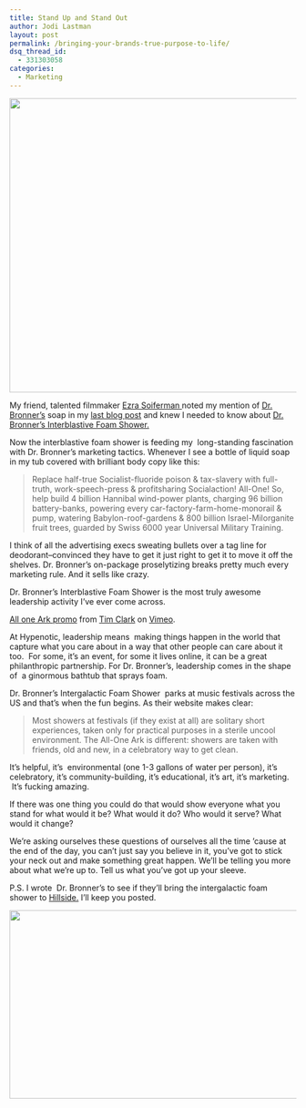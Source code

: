 ```yaml
---
title: Stand Up and Stand Out
author: Jodi Lastman
layout: post
permalink: /bringing-your-brands-true-purpose-to-life/
dsq_thread_id:
  - 331303058
categories:
  - Marketing
---
```

<img title="Screen shot 2011-06-13 at 9.42.37 PM" src="http://hypenotic.com/wordpress/wp-content/uploads/2011/06/Screen-shot-2011-06-13-at-9.42.37-PM.png" alt="" width="564" height="517" />

My friend, talented filmmaker [Ezra Soiferman ][1]noted my mention of [Dr. Bronner&#8217;s][2] soap in my [last blog post][3] and knew I needed to know about [Dr. Bronner&#8217;s Interblastive Foam Shower.][4]

Now the interblastive foam shower is feeding my  long-standing fascination with Dr. Bronner&#8217;s marketing tactics. Whenever I see a bottle of liquid soap in my tub covered with brilliant body copy like this:

> Replace half-true Socialist-fluoride poison & tax-slavery with full-truth, work-speech-press & profitsharing Socialaction! All-One! So, help build 4 billion Hannibal wind-power plants, charging 96 billion battery-banks, powering every car-factory-farm-home-monorail & pump, watering Babylon-roof-gardens & 800 billion Israel-Milorganite fruit trees, guarded by Swiss 6000 year Universal Military Training.

I think of all the advertising execs sweating bullets over a tag line for deodorant&#8211;convinced they have to get it just right to get it to move it off the shelves. Dr. Bronner&#8217;s on-package proselytizing breaks pretty much every marketing rule. And it sells like crazy.

Dr. Bronner&#8217;s Interblastive Foam Shower is the most truly awesome leadership activity I&#8217;ve ever come across.



[All one Ark promo][5] from [Tim Clark][6] on [Vimeo][7].

At Hypenotic, leadership means  making things happen in the world that capture what you care about in a way that other people can care about it too.  For some, it&#8217;s an event, for some it lives online, it can be a great philanthropic partnership. For Dr. Bronner&#8217;s, leadership comes in the shape of  a ginormous bathtub that sprays foam.

Dr. Bronner&#8217;s Intergalactic Foam Shower  parks at music festivals across the US and that&#8217;s when the fun begins. As their website makes clear:

> Most showers at festivals (if they exist at all) are solitary short experiences, taken only for practical purposes in a sterile uncool environment. The All-One Ark is different: showers are taken with friends, old and new, in a celebratory way to get clean.

It&#8217;s helpful, it&#8217;s  environmental (one 1-3 gallons of water per person), it&#8217;s celebratory, it&#8217;s community-building, it&#8217;s educational, it&#8217;s art, it&#8217;s marketing.  It&#8217;s fucking amazing.

If there was one thing you could do that would show everyone what you stand for what would it be? What would it do? Who would it serve? What would it change?

We&#8217;re asking ourselves these questions of ourselves all the time &#8217;cause at the end of the day, you can&#8217;t just say you believe in it, you&#8217;ve got to stick your neck out and make something great happen. We&#8217;ll be telling you more about what we&#8217;re up to. Tell us what you&#8217;ve got up your sleeve.

P.S. I wrote  Dr. Bronner&#8217;s to see if they&#8217;ll bring the intergalactic foam shower to [Hillside.][8] I&#8217;ll keep you posted.

<a rel="attachment wp-att-5769" href="http://hypenotic.com/branding/5767/bringing-your-brands-true-purpose-to-life/attachment/screen-shot-2011-06-13-at-9-37-49-pm"><img class="aligncenter size-full wp-image-5769" title="Screen shot 2011-06-13 at 9.37.49 PM" src="http://hypenotic.com/wordpress/wp-content/uploads/2011/06/Screen-shot-2011-06-13-at-9.37.49-PM.png" alt="" width="612" height="331" /></a>

 [1]: http://ezsezblog.blogspot.com/
 [2]: http://www.drbronner.com
 [3]: http://hypenotic.com/meaning-fulmarketing/5668/brush-the-movie
 [4]: http://www.alloneark.com/?c=home
 [5]: http://vimeo.com/18109352
 [6]: http://vimeo.com/user2433697
 [7]: http://vimeo.com
 [8]: http://www.hillsidefestival.ca/#/tickets